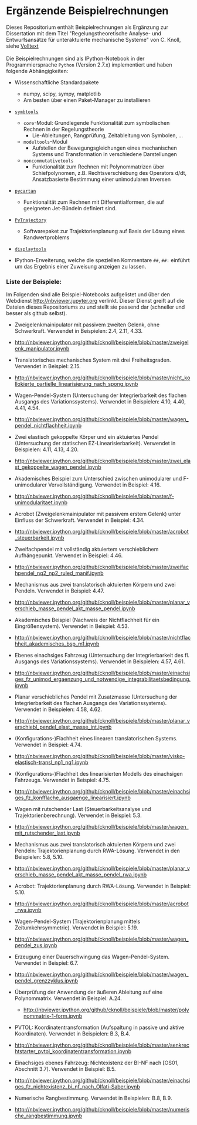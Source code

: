 # Ergänzende Beispielrechnungen
Dieses Repositorium enthält Beispielrechnungen als Ergänzung zur Dissertation mit dem Titel
"Regelungstheoretische Analyse- und Entwurfsansätze für unteraktuierte mechanische Systeme" von C. Knoll,
siehe [Volltext](http://www.qucosa.de/recherche/frontdoor/?tx_slubopus4frontend%5bid%5d=urn:nbn:de:bsz:14-qucosa-209765)
<br>
<br>
Die Beispielrechnungen sind als IPython-Notebook in der Programmiersprache `Python` (Version 2.7.x)
implementiert und haben folgende Abhängigkeiten:


* Wissenschaftliche Standardpakete
  * numpy, scipy, sympy, matplotlib
  * Am besten über einen Paket-Manager zu installieren

* [`symbtools`](https://github.com/cknoll/rst_symbtools)
  * `core`-Modul: Grundlegende Funktionalität zum symbolischen Rechnen in der Regelungstheorie
    * Lie-Ableitungen, Rangprüfung, Zeitableitung von Symbolen, ...
  * `modeltools`-Modul
    * Aufstellen der Bewegungsgleichungen eines mechanischen Systems und Transformation
    in verschiedene Darstellungen
  * `noncommutativetools`
    * Funktionalität zum Rechnen mit Polynommatrizen über Schiefpolynomen,
    z.B. Rechtsverschiebung des Operators d/dt, Ansatzbasierte Bestimmung einer
    unimodularen Inversen


* [`pycartan`](https://github.com/cknoll/pycartan)
  * Funktionalität zum Rechnen mit Differentialformen, die auf geeigneten Jet-Bündeln definiert sind.



* [`PyTrajectory`](https://github.com/TUD-RST/pytrajectory)
  * Softwarepaket zur Trajektorienplanung auf Basis der Lösung eines Randwertproblems


* [`displaytools`](https://github.com/cknoll/displaytools)
 * IPython-Erweiterung, welche die speziellen Kommentare `##`, `##:` einführt um
 das Ergebnis einer Zuweisung anzeigen zu lassen.


### Liste der Beispiele:
Im Folgenden sind alle Beispiel-Notebooks aufgelistet und über den Webdienst http://nbviewer.jupyter.org
verlinkt. Dieser Dienst greift auf die Dateien dieses Repositoriums zu und stellt sie passend dar (schneller und besser als github selbst).

 * Zweigelenkmainipulator mit passivem zweiten Gelenk, ohne Schwerkraft. Verwendet in Beispielen: 2.4, 2.11, 4.33.
  * http://nbviewer.ipython.org/github/cknoll/beispiele/blob/master/zweigelenk_manipulator.ipynb

 * Translatorisches mechanisches System mit drei Freiheitsgraden. Verwendet in Beispiel: 2.15.
  * http://nbviewer.ipython.org/github/cknoll/beispiele/blob/master/nicht_kollokierte_partielle_linearisierung_nach_spong.ipynb

 * Wagen-Pendel-System (Untersuchung der Integrierbarkeit des flachen Ausgangs des Variationssystems). Verwendet in Beispielen: 4.10, 4.40, 4.41, 4.54.
  * http://nbviewer.ipython.org/github/cknoll/beispiele/blob/master/wagen_pendel_nichtflachheit.ipynb

 * Zwei elastisch gekoppelte Körper und ein aktuiertes Pendel (Untersuchung der statischen EZ-Linearisierbarkeit). Verwendet in Beispielen: 4.11, 4.13, 4.20.
  * http://nbviewer.ipython.org/github/cknoll/beispiele/blob/master/zwei_elast_gekoppelte_wagen_pendel.ipynb

 * Akademisches Beispiel zum Unterschied zwischen unimodularer und F-unimodularer Vervollständigung. Verwendet in Beispiel: 4.16.
  * http://nbviewer.ipython.org/github/cknoll/beispiele/blob/master/f-unimodularitaet.ipynb

 * Acrobot (Zweigelenkmainipulator mit passivem erstem Gelenk) unter Einfluss der Schwerkraft. Verwendet in Beispiel: 4.34.
  * http://nbviewer.ipython.org/github/cknoll/beispiele/blob/master/acrobot_steuerbarkeit.ipynb
 * Zweifachpendel mit vollständig aktuiertem verschieblichem Aufhängepunkt. Verwendet in Beispiel: 4.46.
  * http://nbviewer.ipython.org/github/cknoll/beispiele/blob/master/zweifachpendel_nq2_np2_ruled_manif.ipynb

 * Mechanismus aus zwei translatorisch aktuierten Körpern und zwei Pendeln. Verwendet in Beispiel: 4.47.
  * http://nbviewer.ipython.org/github/cknoll/beispiele/blob/master/planar_verschieb_masse_pendel_akt_masse_pendel.ipynb

 * Akademisches Beispiel (Nachweis der Nichtflachheit für ein Eingrößensystem). Verwendet in Beispiel: 4.53.
  * http://nbviewer.ipython.org/github/cknoll/beispiele/blob/master/nichtflachheit_akademisches_bsp_m1.ipynb

 * Ebenes einachsiges Fahrzeug (Untersuchung der Integrierbarkeit des fl. Ausgangs des Variationssystems). Verwendet in Beispielen: 4.57, 4.61.
  * http://nbviewer.ipython.org/github/cknoll/beispiele/blob/master/einachsiges_fz_unimod_ergaenzung_und_notwendige_integrabilitaetsbedingung.ipynb

 * Planar verschiebliches Pendel mit Zusatzmasse (Untersuchung der Integrierbarkeit des flachen Ausgangs des Variationssystems). Verwendet in Beispielen: 4.58, 4.62.
  * http://nbviewer.ipython.org/github/cknoll/beispiele/blob/master/planar_verschiebl_pendel_elast_masse_int.ipynb

 * (Konfigurations-)Flachheit eines linearen translatorischen Systems. Verwendet in Beispiel: 4.74.
  * http://nbviewer.ipython.org/github/cknoll/beispiele/blob/master/visko-elastisch-transl_np1_nq1.ipynb

 * (Konfigurations-)Flachheit des linearisierten Modells des einachsigen Fahrzeugs. Verwendet in Beispiel: 4.75.
  * http://nbviewer.ipython.org/github/cknoll/beispiele/blob/master/einachsiges_fz_konfflache_ausgaenge_linearisiert.ipynb

 * Wagen mit rutschender Last (Steuerbarkeitsanalyse und Trajektorienberechnung). Verwendet in Beispiel: 5.3.
  * http://nbviewer.ipython.org/github/cknoll/beispiele/blob/master/wagen_mit_rutschender_last.ipynb

 * Mechanismus aus zwei translatorisch aktuierten Körpern und zwei Pendeln: Trajektorienplanung durch RWA-Lösung. Verwendet in den Beispielen: 5.8, 5.10.
  * http://nbviewer.ipython.org/github/cknoll/beispiele/blob/master/planar_verschieb_masse_pendel_akt_masse_pendel_rwa.ipynb

 * Acrobot: Trajektorienplanung durch RWA-Lösung. Verwendet in Beispiel: 5.10.
  * http://nbviewer.ipython.org/github/cknoll/beispiele/blob/master/acrobot_rwa.ipynb

 * Wagen-Pendel-System (Trajektorienplanung mittels Zeitumkehrsymmetrie). Verwendet in Beispiel: 5.19.
  * http://nbviewer.ipython.org/github/cknoll/beispiele/blob/master/wagen_pendel_zus.ipynb

 * Erzeugung einer Dauerschwingung das Wagen-Pendel-System. Verwendet in Beispiel: 6.7.
  * http://nbviewer.ipython.org/github/cknoll/beispiele/blob/master/wagen_pendel_grenzzyklus.ipynb

 * Überprüfung der Anwendung der äußeren Ableitung auf eine Polynommatrix. Verwendet in Beispiel: A.24.
   * http://nbviewer.ipython.org/github/cknoll/beispiele/blob/master/polynommatrix-1-form.ipynb

 * PVTOL: Koordinatentransformation (Aufspaltung in passive und aktive Koordinaten). Verwendet in Beispielen: B.3, B.4.
  * http://nbviewer.ipython.org/github/cknoll/beispiele/blob/master/senkrechtstarter_pvtol_koordinatentransformation.ipynb

 * Einachsiges ebenes Fahrzeug: Nichtexistenz der BI-NF nach [OS01, Abschnitt 3.7]. Verwendet in Beispiel: B.5.
  * http://nbviewer.ipython.org/github/cknoll/beispiele/blob/master/einachsiges_fz_nichtexistenz_bi_nf_nach_Olfati-Saber.ipynb

 *  Numerische Rangbestimmung. Verwendet in Beispielen: B.8, B.9.
  * http://nbviewer.ipython.org/github/cknoll/beispiele/blob/master/numerische_rangbestimmung.ipynb



